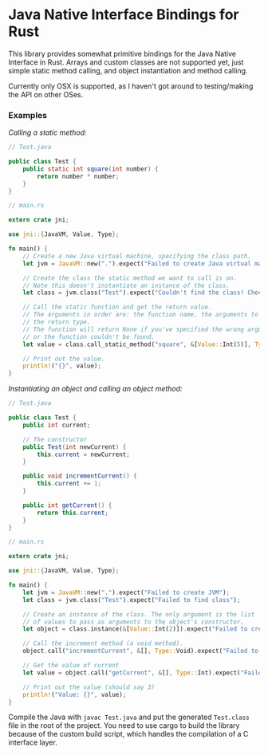 Java Native Interface Bindings for Rust
=======================================

This library provides somewhat primitive bindings for the Java Native Interface in Rust. Arrays and custom classes are not supported yet, just simple static method calling, and object instantiation and method calling.

Currently only OSX is supported, as I haven't got around to testing/making the API on other OSes.

### Examples

_Calling a static method:_

```java
// Test.java

public class Test {
	public static int square(int number) {
		return number * number;
	}
}
```

```rust
// main.rs

extern crate jni;

use jni::{JavaVM, Value, Type};

fn main() {
	// Create a new Java virtual machine, specifying the class path.
	let jvm = JavaVM::new(".").expect("Failed to create Java virtual machine!");

	// Create the class the static method we want to call is on.
	// Note this doesn't instantiate an instance of the class.
	let class = jvm.class("Test").expect("Couldn't find the class! Check your classpath.");

	// Call the static function and get the return value.
	// The arguments in order are: the function name, the arguments to the function, and
	// the return type.
	// The function will return None if you've specified the wrong argument/return types,
	// or the function couldn't be found.
	let value = class.call_static_method("square", &[Value::Int(5)], Type::Int).unwrap();

	// Print out the value.
	println!("{}", value);
}
```

_Instantiating an object and calling an object method:_

```java
// Test.java

public class Test {
	public int current;

	// The constructor
	public Test(int newCurrent) {
		this.current = newCurrent;
	}

	public void incrementCurrent() {
		this.current += 1;
	}

	public int getCurrent() {
		return this.current;
	}
}
```

```rust
// main.rs

extern crate jni;

use jni::{JavaVM, Value, Type};

fn main() {
	let jvm = JavaVM::new(".").expect("Failed to create JVM");
	let class = jvm.class("Test").expect("Failed to find class");

	// Create an instance of the class. The only argument is the list
	// of values to pass as arguments to the object's constructor.
	let object = class.instance(&[Value::Int(2)]).expect("Failed to create instance");

	// Call the increment method (a void method).
	object.call("incrementCurrent", &[], Type::Void).expect("Failed to increment current");

	// Get the value of current
	let value = object.call("getCurrent", &[], Type::Int).expect("Failed to get current");

	// Print out the value (should say 3)
	println!("Value: {}", value);
}
```

Compile the Java with `javac Test.java` and put the generated `Test.class` file in the root of the project. You need to use cargo to build the library because of the custom build script, which handles the compilation of a C interface layer.
